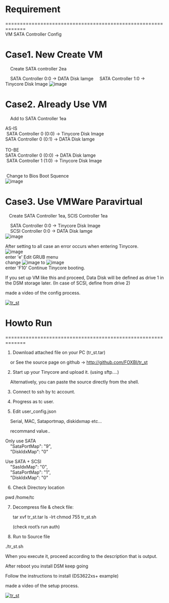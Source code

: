 # Requirement
=============================================================<br>
VM SATA Controller Config

# Case1. New Create VM

    Create SATA controller 2ea

    SATA Controller 0:0 -> DATA Disk Iamge
    SATA Controller 1:0 -> Tinycore Disk Image
![image](https://user-images.githubusercontent.com/42568682/158375978-cea33a04-4292-4d4c-abd9-8d531b203721.png)


# Case2. Already Use VM

    Add to SATA Controller 1ea

AS-IS<br>
 SATA Controller 0 (0:0) -> Tinycore Disk Image <br>
 SATA Controller 0 (0:1) -> DATA Disk Iamge<br>	 
TO-BE <br>
 SATA Controller 0 (0:0) -> DATA Disk Iamge<br>
 SATA Controller 1 (1:0) -> Tinycore Disk Image<br> 
 
 Change to Bios Boot Squence<br>
![image](https://user-images.githubusercontent.com/42568682/158376024-af59cd26-688c-462e-b7fb-64ab2e681568.png)


# Case3. Use VMWare Paravirtual

   Create SATA Controller 1ea, SCIS Controller 1ea

    SATA Controller 0:0 -> Tinycore Disk Image<br>
    SCSI Controller 0:0 -> DATA Disk Iamge<br>
![image](https://user-images.githubusercontent.com/42568682/158376093-1d02a323-0cc0-4ff2-9e70-8a20ce026605.png)

After setting to all case an error occurs when entering Tinycore.<br>
![image](https://user-images.githubusercontent.com/42568682/158376130-2505c4b3-adce-4975-a7dc-a41f993154fb.png)<Br>
enter 'e' Edit GRUB menu <br>
change  ![image](https://user-images.githubusercontent.com/42568682/158376183-90f7b886-50ca-4df9-abe1-a694070497a5.png) to ![image](https://user-images.githubusercontent.com/42568682/158376227-cfb222f8-05fd-45b0-8259-af824b170caa.png)<br>
enter 'F10' Continue Tinycore booting.


If you set up VM like this and proceed, Data Disk will be defined as drive 1 in the DSM storage later. (In case of SCSI, define from drive 2)

made a video of the config process. 

[![tr_st](http://img.youtube.com/vi/6MyYtv1X52g/0.jpg)](https://youtu.be/6MyYtv1X52g) 


# Howto Run
=============================================================
 

1. Download attached file on your PC (tr_st.tar)

    or See the source page on github -> http://github.com/FOXBI/tr_st
 

2. Start up your Tinycore and upload it. (using sftp....)

    Alternatively, you can paste the source directly from the shell.
 

3. Connect to ssh by tc account.
 

4. Progress as tc user. 
 

5. Edit user_config.json

    Serial, MAC, Sataportmap, diskidxmap etc...

    recommand value..

Only use SATA<br>
    "SataPortMap": "9",<br>
    "DiskIdxMap": "0"

Use SATA + SCSI<br>
    "SasIdxMap": "0",<br>
    "SataPortMap": "1",<br>
    "DiskIdxMap": "0"

 
6. Check Directory location

   pwd
   /home/tc
 

7. Decompress file & check file:

   tar xvf tr_st.tar
   ls -lrt 
   chmod 755 tr_st.sh

   (check root’s run auth)

 
8. Run to Source file

   ./tr_st.sh


When you execute it, proceed according to the description that is output.

After reboot you install DSM keep going
   
Follow the instructions to install (DS3622xs+ example)

made a video of the setup process.
   
[![tr_st](http://img.youtube.com/vi/F2IIlCcgElE/0.jpg)](https://youtu.be/F2IIlCcgElE) 
   

